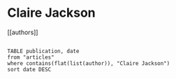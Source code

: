 # Claire Jackson

[[authors]]

```dataview

TABLE publication, date
from "articles"
where contains(flat(list(author)), "Claire Jackson")
sort date DESC

```